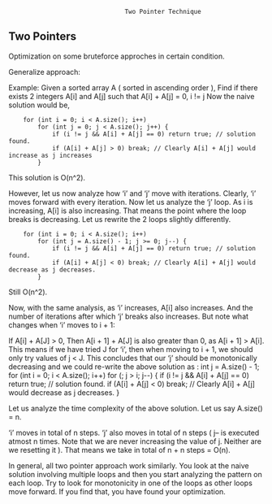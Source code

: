                                     Two Pointer Technique
## Two Pointers 

Optimization on some bruteforce approches in certain condition.

Generalize approach:

Example:
Given a sorted array A ( sorted in ascending order ),
Find if there exists 2 integers A[i] and A[j] such that A[i] + A[j] = 0, i != j 
Now the naive solution would be,

        for (int i = 0; i < A.size(); i++) 
            for (int j = 0; j < A.size(); j++) {
                if (i != j && A[i] + A[j] == 0) return true; // solution found. 
                if (A[i] + A[j] > 0) break; // Clearly A[i] + A[j] would increase as j increases
            }
This solution is O(n^2).

However, let us now analyze how ‘i’ and ‘j’ move with iterations.
Clearly, ‘i’ moves forward with every iteration.
Now let us analyze the ‘j’ loop.
As i is increasing, A[i] is also increasing.
That means the point where the loop breaks is decreasing.
Let us rewrite the 2 loops slightly differently.

        for (int i = 0; i < A.size(); i++) 
            for (int j = A.size() - 1; j >= 0; j--) {
                if (i != j && A[i] + A[j] == 0) return true; // solution found. 
                if (A[i] + A[j] < 0) break; // Clearly A[i] + A[j] would decrease as j decreases.
            }
Still O(n^2).

Now, with the same analysis, as ‘i’ increases, A[i] also increases.
And the number of iterations after which ‘j’ breaks also increases.
But note what changes when ‘i’ moves to i + 1:

If A[i] + A[J] > 0,
Then A[i + 1] + A[J] is also greater than 0, as A[i + 1] > A[i].
This means if we have tried J for ‘i’, then when moving to i + 1, we should only try values of j < J.
This concludes that our ‘j’ should be monotonically decreasing and we could re-write the above solution as :
        int j = A.size() - 1;    
        for (int i = 0; i < A.size(); i++) 
            for (; j > i; j--) {
                if (i != j && A[i] + A[j] == 0) return true; // solution found. 
                if (A[i] + A[j] < 0) break; // Clearly A[i] + A[j] would decrease as j decreases.
            }

Let us analyze the time complexity of the above solution.
Let us say A.size() = n.

‘i’ moves in total of n steps.
‘j’ also moves in total of n steps
( j– is executed atmost n times. Note that we are never increasing the value of j. Neither are we resetting it ).
That means we take in total of n + n steps = O(n).

In general, all two pointer approach work similarly. You look at the naive solution involving multiple loops and then you start analyzing the pattern on each loop.
Try to look for monotonicity in one of the loops as other loops move forward. If you find that, you have found your optimization.

